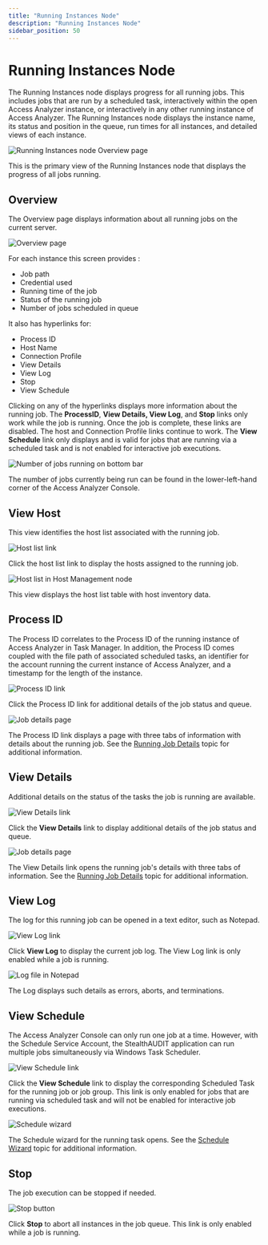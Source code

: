 ```yaml
---
title: "Running Instances Node"
description: "Running Instances Node"
sidebar_position: 50
---
```


# Running Instances Node

The Running Instances node displays progress for all running jobs. This includes jobs that are run
by a scheduled task, interactively within the open Access Analyzer instance, or interactively in any
other running instance of Access Analyzer. The Running Instances node displays the instance name,
its status and position in the queue, run times for all instances, and detailed views of each
instance.

![Running Instances node Overview page](/images/accessanalyzer/12.0/admin/runninginstances/overviewpage.webp)

This is the primary view of the Running Instances node that displays the progress of all jobs
running.

## Overview

The Overview page displays information about all running jobs on the current server.

![Overview page](/images/accessanalyzer/12.0/admin/runninginstances/overview.webp)

For each instance this screen provides :

- Job path
- Credential used
- Running time of the job
- Status of the running job
- Number of jobs scheduled in queue

It also has hyperlinks for:

- Process ID
- Host Name
- Connection Profile
- View Details
- View Log
- Stop
- View Schedule

Clicking on any of the hyperlinks displays more information about the running job. The
**ProcessID**, **View Details, View Log**, and **Stop** links only work while the job is running.
Once the job is complete, these links are disabled. The host and Connection Profile links continue
to work. The **View Schedule** link only displays and is valid for jobs that are running via a
scheduled task and is not enabled for interactive job executions.

![Number of jobs running on bottom bar](/images/accessanalyzer/12.0/admin/runninginstances/overviewbottombar.webp)

The number of jobs currently being run can be found in the lower-left-hand corner of the Access
Analyzer Console.

## View Host

This view identifies the host list associated with the running job.

![Host list link](/images/accessanalyzer/12.0/admin/runninginstances/viewhost.webp)

Click the host list link to display the hosts assigned to the running job.

![Host list in Host Management node](/images/accessanalyzer/12.0/admin/runninginstances/viewhostlist.webp)

This view displays the host list table with host inventory data.

## Process ID

The Process ID correlates to the Process ID of the running instance of Access Analyzer in Task
Manager. In addition, the Process ID comes coupled with the file path of associated scheduled tasks,
an identifier for the account running the current instance of Access Analyzer, and a timestamp for
the length of the instance.

![Process ID link](/images/accessanalyzer/12.0/admin/runninginstances/processid.webp)

Click the Process ID link for additional details of the job status and queue.

![Job details page](/images/accessanalyzer/12.0/admin/runninginstances/jobdetails.webp)

The Process ID link displays a page with three tabs of information with details about the running
job. See the [Running Job Details](/docs/accessanalyzer/12.0/admin/runninginstances/jobdetails.md) topic for additional information.

## View Details

Additional details on the status of the tasks the job is running are available.

![View Details link](/images/accessanalyzer/12.0/admin/runninginstances/viewdetails.webp)

Click the **View Details** link to display additional details of the job status and queue.

![Job details page](/images/accessanalyzer/12.0/admin/runninginstances/jobdetails.webp)

The View Details link opens the running job's details with three tabs of information. See the
[Running Job Details](/docs/accessanalyzer/12.0/admin/runninginstances/jobdetails.md) topic for additional information.

## View Log

The log for this running job can be opened in a text editor, such as Notepad.

![View Log link](/images/accessanalyzer/12.0/admin/runninginstances/viewlog.webp)

Click **View Log** to display the current job log. The View Log link is only enabled while a job is
running.

![Log file in Notepad](/images/accessanalyzer/12.0/admin/runninginstances/logfile.webp)

The Log displays such details as errors, aborts, and terminations.

## View Schedule

The Access Analyzer Console can only run one job at a time. However, with the Schedule Service
Account, the StealthAUDIT application can run multiple jobs simultaneously via Windows Task
Scheduler.

![View Schedule link](/images/accessanalyzer/12.0/admin/runninginstances/viewschedule.webp)

Click the **View Schedule** link to display the corresponding Scheduled Task for the running job or
job group. This link is only enabled for jobs that are running via scheduled task and will not be
enabled for interactive job executions.

![Schedule wizard](/images/accessanalyzer/12.0/admin/runninginstances/schedulewizard.webp)

The Schedule wizard for the running task opens. See the
[Schedule Wizard](/docs/accessanalyzer/12.0/admin/schedule/wizard.md) topic for additional information.

## Stop

The job execution can be stopped if needed.

![Stop button](/images/accessanalyzer/12.0/admin/runninginstances/stop.webp)

Click **Stop** to abort all instances in the job queue. This link is only enabled while a job is
running.
